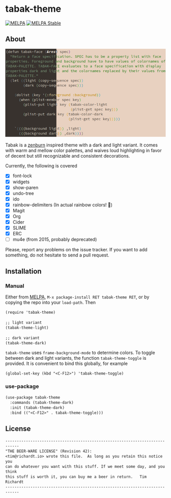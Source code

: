 # tabak-theme

[![MELPA](http://melpa.org/packages/tabak-theme-badge.svg)](http://melpa.org/#/tabak-theme)
[![MELPA Stable](http://stable.melpa.org/packages/tabak-theme-badge.svg)](http://stable.melpa.org/#/tabak-theme)

## About

![Preview image of `tabak-theme`](https://raw.githubusercontent.com/timrichardt/tabak-theme/master/preview.png)

Tabak is a [zenburn](https://kippura.org/zenburnpage/) inspired
theme with a dark and light variant. It comes with warm and mellow
color palettes, and waives loud highlighting in favor of decent
but still recognizable and consistent decorations.

Currently, the following is covered
- [X] font-lock
- [X] widgets
- [X] show-paren
- [X] undo-tree
- [X] ido
- [X] rainbow-delimiters (In actual rainbow colors! 🌈)
- [X] Magit
- [X] Org
- [X] Cider
- [X] SLIME
- [X] ERC
- [ ] mu4e (from 2015, probably deprecated)

Please, report any problems on the issue tracker. If you want to add something, do not hesitate
to send a pull request.

## Installation

### Manual

Either from [MELPA](https://melpa.org/), `M-x package-install RET tabak-theme RET`, or
by copying the repo into your `load-path`. Then

```
(require 'tabak-theme)

;; light variant
(tabak-theme-light)

;; dark variant
(tabak-theme-dark)
```

`tabak-theme` uses `frame-background-mode` to determine
colors. To toggle between dark and light variants, the function
`tabak-theme-toggle` is provided. It is convenient to bind this globally,
for example

```
(global-set-key (kbd "<C-F12>") 'tabak-theme-toggle)
```

### use-package

```
(use-package tabak-theme
  :commands (tabak-theme-dark)
  :init (tabak-theme-dark)
  :bind (("<C-F12>" . tabak-theme-toggle)))
```


## License

```
----------------------------------------------------------------------------
"THE BEER-WARE LICENSE" (Revision 42):
<tim@richardt.io> wrote this file.  As long as you retain this notice you
can do whatever you want with this stuff. If we meet some day, and you think
this stuff is worth it, you can buy me a beer in return.   Tim Richardt
----------------------------------------------------------------------------
```